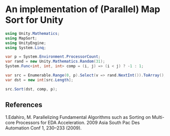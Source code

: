 # An implementation of (Parallel) Map Sort for Unity

```csharp
using Unity.Mathematics;
using MapSort;
using UnityEngine;
using System.Linq;

var p = System.Environment.ProcessorCount;
var rand = new Unity.Mathematics.Random(31);
System.Func<int, int, int> comp = (i, j) => (i < j) ? -1 : 1;

var src = Enumerable.Range(0, p).Select(v => rand.NextInt()).ToArray();
var dst = new int[src.Length];

src.Sort(dst, comp, p);
```

## References
1.Edahiro, M. Parallelizing Fundamental Algorithms such as Sorting on Multi-core Processors for EDA Acceleration. 2009 Asia South Pac Des Automation Conf 1, 230–233 (2009).
